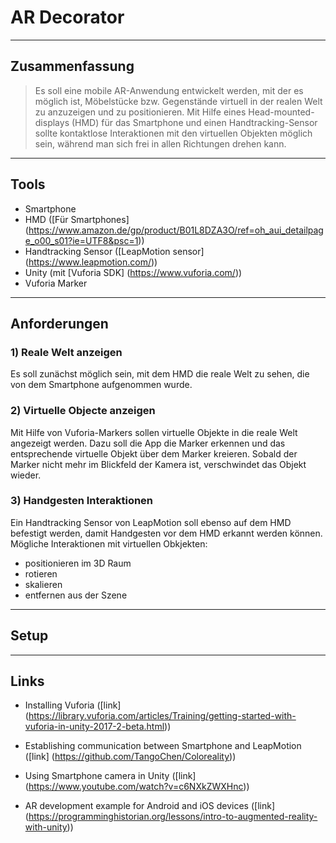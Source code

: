 # AR Decorator

----
## Zusammenfassung

> Es soll eine mobile AR-Anwendung entwickelt werden, mit der es möglich ist, Möbelstücke bzw. Gegenstände virtuell in der realen Welt zu anzuzeigen und zu positionieren. Mit Hilfe eines Head-mounted-displays (HMD) für das Smartphone und einen Handtracking-Sensor sollte kontaktlose Interaktionen mit den virtuellen Objekten möglich sein, während man sich frei in allen Richtungen drehen kann.

----
## Tools
* Smartphone
* HMD ([Für Smartphones] (https://www.amazon.de/gp/product/B01L8DZA3O/ref=oh_aui_detailpage_o00_s01?ie=UTF8&psc=1))
* Handtracking Sensor ([LeapMotion sensor] (https://www.leapmotion.com/))
* Unity (mit [Vuforia SDK] (https://www.vuforia.com/))
* Vuforia Marker

----
## Anforderungen
### 1) Reale Welt anzeigen
Es soll zunächst möglich sein, mit dem HMD die reale Welt zu sehen, die von dem Smartphone aufgenommen wurde. 

### 2) Virtuelle Objecte anzeigen
Mit Hilfe von Vuforia-Markers sollen virtuelle Objekte in die reale Welt angezeigt werden. Dazu soll die App die Marker erkennen und das entsprechende virtuelle Objekt über dem Marker kreieren. Sobald der Marker nicht mehr im Blickfeld der Kamera ist, verschwindet das Objekt wieder.

### 3) Handgesten Interaktionen
Ein Handtracking Sensor von LeapMotion soll ebenso auf dem HMD befestigt werden, damit Handgesten vor dem HMD erkannt werden können. Mögliche Interaktionen mit virtuellen Obkjekten:

* positionieren im 3D Raum
* rotieren
* skalieren
* entfernen aus der Szene

----
## Setup

----
## Links 
* Installing Vuforia ([link] (https://library.vuforia.com/articles/Training/getting-started-with-vuforia-in-unity-2017-2-beta.html))

* Establishing communication between Smartphone and LeapMotion ([link] (https://github.com/TangoChen/Coloreality))

* Using Smartphone camera in Unity ([link] (https://www.youtube.com/watch?v=c6NXkZWXHnc))

* AR development example for Android and iOS devices ([link] (https://programminghistorian.org/lessons/intro-to-augmented-reality-with-unity))


